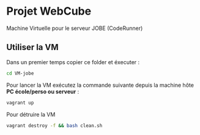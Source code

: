 # Projet WebCube

Machine Virtuelle pour le serveur JOBE (CodeRunner)

## Utiliser la VM

Dans un premier temps copier ce folder et éxecuter :
```bash
cd VM-jobe
```

Pour lancer la VM exécutez la commande suivante depuis la machine hôte **PC école/perso ou serveur** :

```bash
vagrant up
```

Pour détruire la VM 

```bash
vagrant destroy -f && bash clean.sh
```

